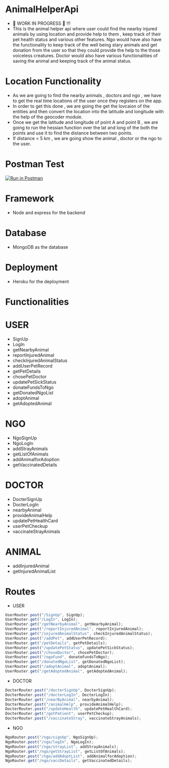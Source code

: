 # AnimalHelperApi
- 🚧  WORK IN PROGRESS  🚧 !!!
- This is the animal helper api where user could find the nearby injured animals by using location and provide help to them , keep track of their pet health status and various other features. Ngo would have also have the functionality to keep track of the well being stary animals and get donation from the user so that they could provide the help to the those voiceless creatures. Doctor would also have various functionalities of saving the animal and keeping track of the animal status.

# Location Functionality
- As we are going to find the nearby animals , doctors and ngo , we have to get the real time locations of the user once they registers on the app.
- In order to get this done , we are going the get the lovcaion of the entities and then convert the location into the latitude and longitude with the help of the geocoder module.
- Once we get the latitude and longitude of point A and point B , we are going to run the hessian function over the lat and long of the both the points and use it to find the distance between two points.
- If distance < 5 km , we are going show the animal , doctor or the ngo to the user.

# Postman Test 
[![Run in Postman](https://run.pstmn.io/button.svg)](https://app.getpostman.com/run-collection/24017825-a959f473-483a-4ddd-bfac-094d0297720e?action=collection%2Ffork&collection-url=entityId%3D24017825-a959f473-483a-4ddd-bfac-094d0297720e%26entityType%3Dcollection%26workspaceId%3Df2b12af0-a49e-4840-9374-8ddb87c32cc7)

# Framework
  - Node and express for the backend
# Database
  - MongoDB as the database
# Deployment 
  - Heroku for the deployment

# Functionalities 
  # USER 

- SignUp
- LogIn
- getNearbyAnimal
- reportInjuredAnimal
- checkInjuredAnimalStatus
- addUserPetRecord
- getPetDetails
- chosePetDoctor
- updatePetSickStatus
- donateFundsToNgo
- getDonatedNgoList
- adoptAnimal
- getAdoptedAnimal

# NGO 

- NgoSignUp
- NgoLogIn
- addStrayAnimals
- getListOfAnimals
- addAnimalforAdoption
- getVaccinatedDetails

# DOCTOR 

- DocterSignUp
- DocterLogIn
- nearbyAnimal
- provideAnimalHelp
- updatePetHealthCard
- userPetCheckup
- vaccinateStrayAnimals

# ANIMAL 

- addInjuredAnimal
- getInjuredAnimalList

# Routes 
 - USER 
``` javascript
UserRouter.post("/SignUp", SignUp);
UserRouter.get("/LogIn", LogIn);
UserRouter.get("/getNearbyAnimal", getNearbyAnimal);
UserRouter.post("/reportInjuredAnimal", reportInjuredAnimal);
UserRouter.get("/injuredAnimalStatus", checkInjuredAnimalStatus);
UserRouter.post("/addPet", addUserPetRecord);
UserRouter.get("/petDetails", getPetDetails);
UserRouter.post("/updatePetStatus", updatePetSickStatus);
UserRouter.post("/choseDoctor", chosePetDoctor);
UserRouter.post("/ngoFund", donateFundsToNgo);
UserRouter.get("/donatedNgoList", getDonatedNgoList);
UserRouter.post("/adoptAnimal", adoptAnimal);
UserRouter.get("/getAdoptedAnimal", getAdoptedAnimal);

```
 - DOCTOR
  ``` javascript
DocterRouter.post("/docterSignUp", DocterSignUp);
DocterRouter.post("/docterLogIn", DocterLogIn);
DocterRouter.get("/nearByAnimal", nearbyAnimal);
DocterRouter.post("/animalHelp", provideAnimalHelp);
DocterRouter.post("/updateHealth", updatePetHealthCard);
DocterRouter.get("/getPatient", userPetCheckup);
DocterRouter.post("/vaccinateStray", vaccinateStrayAnimals);
  ```
 - NGO
 ``` javascript
 NgoRouter.post("/ngo/signUp", NgoSignUp);
NgoRouter.post("/ngo/logIn", NgoLogIn);
NgoRouter.post("/ngo/strayList", addStrayAnimals);
NgoRouter.get("/ngo/getStrayList", getListOfAnimals);
NgoRouter.post("/ngo/addAdoptList", addAnimalforAdoption);
NgoRouter.get("/ngo/vaccDetails", getVaccinatedDetails);
 ```
